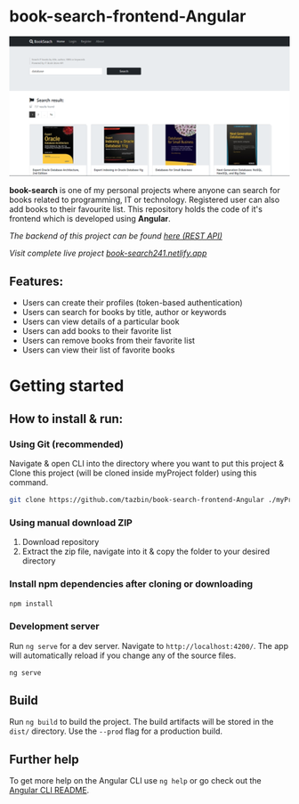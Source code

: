 # book-search-frontend-Angular
![alt text][logo]

[logo]: src/assets/img/show.PNG "Frontend UI"

**book-search** is one of my personal projects where anyone can search for books related to programming, IT or technology. Registered user can also add books to their favourite list. This repository holds the code of it's frontend which is developed using **Angular**.

<em> The backend of this project can be found [here (REST API)](https://github.com/tazbin/book-search-backend-nodejs-REST-API) </em>

<em> Visit complete live project [book-search241.netlify.app](https://book-search241.netlify.app) </em>


## Features:
- Users can create their profiles (token-based authentication)
- Users can search for books by title, author or keywords
- Users can view details of a particular book
- Users can add books to their favorite list
- Users can remove books from their favorite list
- Users can view their list of favorite books


# Getting started

## How to install & run:
### Using Git (recommended)
Navigate & open CLI into the directory where you want to put this project & Clone this project (will be cloned inside myProject folder) using this command.
   
```bash
git clone https://github.com/tazbin/book-search-frontend-Angular ./myProject
```
### Using manual download ZIP
1. Download repository
2. Extract the zip file, navigate into it & copy the folder to your desired directory

### Install npm dependencies after cloning or downloading
```bash
npm install
```

### Development server

Run `ng serve` for a dev server. Navigate to `http://localhost:4200/`. The app will automatically reload if you change any of the source files.
```bash
ng serve
```


## Build

Run `ng build` to build the project. The build artifacts will be stored in the `dist/` directory. Use the `--prod` flag for a production build.

## Further help

To get more help on the Angular CLI use `ng help` or go check out the [Angular CLI README](https://github.com/angular/angular-cli/blob/master/README.md).
